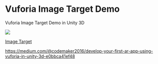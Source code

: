 # Vuforia Image Target Demo
Vuforia Image Target Demo in Unity 3D

<img src="Demos/demo.gif" />

[Image Target](Demos/target.jpg)

https://medium.com/@codemaker2016/develop-your-first-ar-app-using-vuforia-in-unity-3d-e0bbca41ef48

